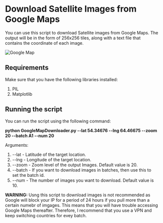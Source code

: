 # Download Satellite Images from Google Maps

You can use this script to download Satellite images from Google Maps. The output will be in the form of 256x256 tiles, along with a text file that contains the coordinate of each image.

![Google Map](https://secure.i.telegraph.co.uk/multimedia/archive/03004/downham_3004093b.jpg)

## Requirements
Make sure that you have the following libraries installed:
1. PIL
2. Matplotlib

## Running the script
You can run the script using the following command:

**python GoogleMapDownloader.py --lat 54.34676 --lng 64.46675 --zoom 20 --batch A1 --num 20**

Arguments:
1. --lat - Latitude of the target location.
2. --lng - Longitude of the target location.
3. --zoom - Zoom level of the output Images. Default value is 20.
4. --batch - If you want to download images in batches, then use this to set the batch id.
5. --num - The number of images you want to download. Default value is 10.

**WARNING:** Usng this script to download images is not recommended as Google will block your IP for a period of 24 hours if you pull more than a certain numebr of imgages. This means that you will have trouble accessing Google Maps thereafter. Therefore, I recommend that you use a VPN and keep switching countries for evey batch.

